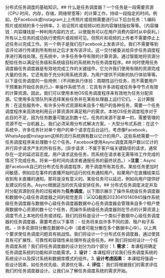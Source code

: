 分布式任务调度的基础知识。## 什么是任务调度器？一个任务是一段需要资源（CPU 时间，内存，存储，网络带宽等）的计算工作，持续一段指定的时间。例如，在Facebook或Instagram上上传照片或视频需要进行以下后台任务：1.编码照片或视频的多个分辨率。2. 验证照片或视频以检测内容赚钱版权等等。（内容赚钱：内容赚钱是一种利用内容的方式，以便服务可以在用户消费内容时从中获利。）所有以上任务的成功执行使照片或视频可见。但照片和视频的上传者不需要停止上述任务以完成工作。另一个例子是我们在Facebook上发表评论。我们不需要等到该评论进行传递到所有粉丝之后才发布该评论。这一交付被委派给异步任务调度程序进行离线处理。在系统中，许多任务争夺有限的计算资源。通过智能地将资源分配给任务以满足任务级和系统级目标的系统称为任务调度程序。## 何时使用任务调度器任务调度器是有效地完成工作的关键组件。它允许我们使用有限的资源完成大量的任务。它还有助于充分利用系统资源，为用户提供不间断的执行体验等等。以下是任务调度的一些用例：(不间断执行体验：周期性运行任务，而不需要用户干预重新开始任务执行。)- 单操作系统节点：它具有许多进程或任务争夺节点有限的计算资源。因此，我们可以使用本地OS任务调度程序来有效地为任务分配资源。它使用多反馈队列来选择某些任务并在某些处理器上运行它们。- 云计算服务：在这些服务中，有许多分布式资源和来自多个租户的各种任务，需要一个任务调度程序来高效地利用云计算资源并满足租户的需求。本地OS任务调度程序对于此目的不足，因为任务数量可能达到数十亿，任务的来源不是单一的，需要管理的资源不在一台机器上。我们必须采用分布式解决方案。- 大型分布式系统：在这个系统中，许多任务针对单个用户的单个请求在后台运行。考虑像Facebook，WhatsApp或Instagram这样的流行系统拥有数以亿计的用户。这些系统需要一个任务调度程序来处理数十亿个任务。Facebook使用Async调度其用户数以亿计的并行异步请求产生的所有任务。(异步请求：不属于客户端关键路径的请求，通常存在一定的延迟容忍度。用户请求这些任务，而系统在请求者无需等待工作完成的情况下完成任务。将来一些时间向请求者通报任务的最终状态。）>**注意**：Async是Facebook自己的分布式任务调度程序，用于调度所有其任务。某些任务更加时间敏感，例如应在事件的直播开始时运行的任务通知用户。如果用户在直播结束后收到有关直播的通知，那将是没有意义的。某些任务可以延迟，例如向用户提供好友建议的任务。Async根据适当的优先级安排任务。## 分布式任务调度决定并及时分配资源到任务的过程被称为**任务调度**。以下图示展示了操作系统级任务调度器和数据中心级任务调度器之间的视觉差异：![QQ截图20230410140945](/img/23-Distributed%20Task%20Scheduler/QQ%E6%88%AA%E5%9B%BE20230410140945.png)操作系统级任务调度器与数据中心级任务调度器数据中心任务调度器会管理来自多个租户使用数据中心资源的数十亿个任务，而操作系统级任务调度器则在节点的计算资源上调度节点上本地的任务或进程。我们的目标是设计一个类似于数据中心级任务调度器的任务调度器，需要考虑以下事项：- 任务将来自许多不同的源、租户和子系统。- 许多资源将分散在数据中心中（或者可能分散在多个数据中心中）。以上两个要求使任务调度问题具有挑战性。我们将设计一个分布式任务调度器，通过使其具有可扩展性、可靠性和容错性来处理所有这些任务。## 我们将如何设计一个任务调度系统？我们将任务调度器的设计划分为四个部分：1. **需求：** 本课程将确定任务调度系统的功能和非功能需求。2. **设计：** 本课程将讨论我们任务调度系统的系统设计以及探讨系统和数据库模式的组件。3. **设计考虑因素：** 本课程将强调一些设计因素，如任务优先级、资源优化等。4. **评估：** 我们将根据我们的需求评估我们的任务调度器设计。让我们从了解任务调度系统的需求开始。